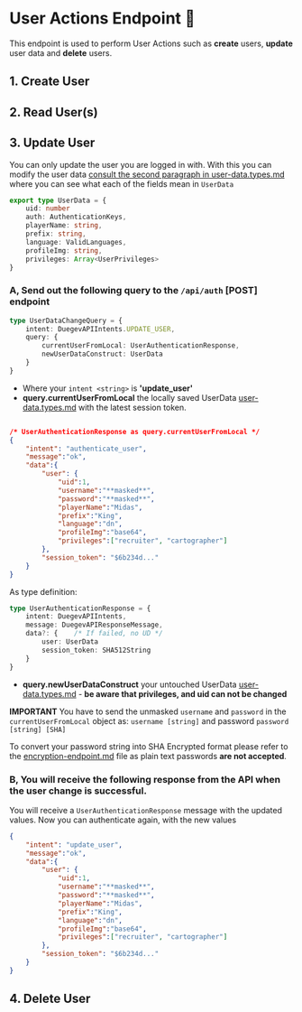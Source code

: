 # User Actions Endpoint 👥

This endpoint is used to perform User Actions such as **create** users, **update** user data and **delete** users.

## 1. Create User

## 2. Read User(s)

## 3. Update User

You can only update the user you are logged in with. With this you can modify the user data [consult the second paragraph in user-data.types.md](./types/user-data.types.md) where you can see what each of the fields mean in ``UserData``

```Typescript
export type UserData = {
    uid: number
    auth: AuthenticationKeys,
    playerName: string,
    prefix: string,
    language: ValidLanguages,
    profileImg: string,
    privileges: Array<UserPrivileges>
}
```

### A, Send out the following query to the ``/api/auth`` [POST] endpoint

```Typescript
type UserDataChangeQuery = {
    intent: DuegevAPIIntents.UPDATE_USER,
    query: {
        currentUserFromLocal: UserAuthenticationResponse,
        newUserDataConstruct: UserData
    }
}
```

- Where your ``intent <string>`` is **'update_user'**
- **query.currentUserFromLocal** the locally saved UserData [user-data.types.md](./types/user-data.types.md) with the latest session token. 
```JSON 

/* UserAuthenticationResponse as query.currentUserFromLocal */
{
    "intent": "authenticate_user",
    "message":"ok",
    "data":{
        "user": {
            "uid":1,
            "username":"**masked**",
            "password":"**masked**",
            "playerName":"Midas",
            "prefix":"King",
            "language":"dn",
            "profileImg":"base64",
            "privileges":["recruiter", "cartographer"]
        },
        "session_token": "$6b234d..."
    }
}
```

As type definition:

```Typescript 
type UserAuthenticationResponse = {
    intent: DuegevAPIIntents,
    message: DuegevAPIResponseMessage,
    data?: {    /* If failed, no UD */
        user: UserData
        session_token: SHA512String
    }
}
```

- **query.newUserDataConstruct** your untouched UserData [user-data.types.md](./types/user-data.types.md) - **be aware that privileges, and uid can not be changed**

**IMPORTANT** You have to send the unmasked ``username`` and ``password`` in the ``currentUserFromLocal`` object as: ``username [string]`` and password ``password [string] [SHA]``

To convert your password string into SHA Encrypted format please refer to the [encryption-endpoint.md](./encryption-endpoint.md) file as plain text passwords **are not accepted**.


### B, You will receive the following response from the API when the user change is successful.

You will receive a ``UserAuthenticationResponse`` message with the updated values. Now you can authenticate again, with the new values

```JSON 
{
    "intent": "update_user",
    "message":"ok",
    "data":{
        "user": {
            "uid":1,
            "username":"**masked**",
            "password":"**masked**",
            "playerName":"Midas",
            "prefix":"King",
            "language":"dn",
            "profileImg":"base64",
            "privileges":["recruiter", "cartographer"]
        },
        "session_token": "$6b234d..."
    }
}
```

## 4. Delete User